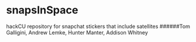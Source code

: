 # snapsInSpace
hackCU repository for snapchat stickers that include satellites 
######Tom Galligini, Andrew Lemke, Hunter Manter, Addison Whitney
